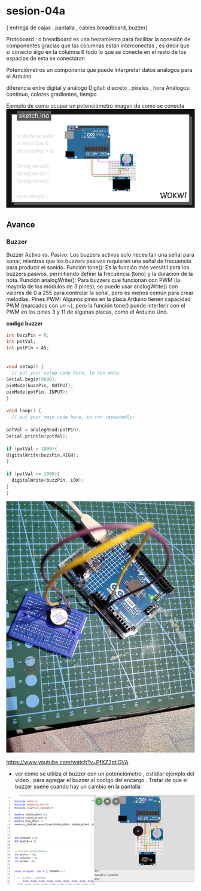 # sesion-04a
( entrega de cajas , pantalla , cables,breadboard, buzzer)

Protoboard : o breadboard es una herramienta para facilitar la conexión de componentes gracias que las columnas están interconectas , es decir que si conecto algo en la columna 6 todo lo que se conecte en el resto de los espacios de esta se conectaran  

Potenciómetros  un componente que puede interpretar datos análogos para el Arduino 

diferencia entre digital  y análogo
 Digital: discreto , pixeles , hora 
 Análogos: continuo, colores gradientes, tiempo

Ejemplo de como ocupar un potenciómetro 
 imagen de como se conecta 
![ejemplo](./imagenes/wokwi1.png) 

## Avance 

### Buzzer
Buzzer Activo vs. Pasivo:
Los buzzers activos solo necesitan una señal para sonar, mientras que los buzzers pasivos requieren una señal de frecuencia para producir el sonido.
Función tone():
Es la función más versátil para los buzzers pasivos, permitiendo definir la frecuencia (tono) y la duración de la nota.
Función analogWrite():
Para buzzers que funcionan con PWM (la mayoría de los módulos de 3 pines), se puede usar analogWrite() con valores de 0 a 255 para controlar la señal, pero es menos común para crear melodías.
Pines PWM:
Algunos pines en la placa Arduino tienen capacidad PWM (marcados con un ~), pero la función tone() puede interferir con el PWM en los pines 3 y 11 de algunas placas, como el Arduino Uno.

**codigo buzzer**
```cpp
int buzzPin = 8;
int potVal;
int potPin = A5;


void setup() {
  // put your setup code here, to run once:
Serial.begin(9600);
pinMode(buzzPin, OUTPUT);
pinMode(potPin, INPUT);
}

void loop() {
  // put your main code here, to run repeatedly:

potVal = analogRead(potPin);
Serial.println(potVal);

if (potVal > 1000){
digitalWrite(buzzPin,HIGH);
}

if (potVal <= 1000){
  digitalWrite(buzzPin, LOW);
}
}
```

![buzzer](./imagenes/buzzer2.jpg)

<https://www.youtube.com/watch?v=PfXZ3ptiGVA>

* ver como se utiliza el buzzer con un potenciómetro , estidiar ejemplo del video , para agregar el buzzer al codigo del encargo . Tratar de que el buzzer suene cuando hay un cambio en la pantalla 

![3](./imagenes/buzzer3.png)
